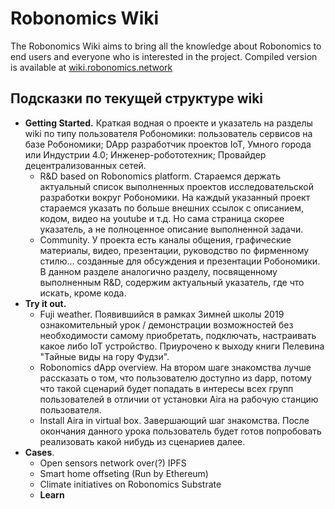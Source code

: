 # Robonomics Wiki

The Robonomics Wiki aims to bring all the knowledge about Robonomics to end users and everyone who is interested in the project. Compiled version is available at [wiki.robonomics.network](http://wiki.robonomics.network)

## Подсказки по текущей структуре wiki  

* **Getting Started.** Краткая водная о проекте и указатель на разделы wiki по типу пользователя Робономики: пользователь сервисов на базе Робономики; DApp разработчик проектов IoT, Умного города или Индустрии 4.0; Инженер-робототехник; Провайдер децентрализованных сетей. 
  * R&D based on Robonomics platform. Стараемся держать актуальный список выполненных проектов исследовательской разработки вокруг Робономики. На каждый указанный проект стараемся указать по больше внешних ссылок с описанием, кодом, видео на youtube и т.д. Но сама страница скорее указатель, а не полноценное описание выполненной задачи.
  * Community. У проекта есть каналы общения, графические материалы, видео, презентации, руководство по фирменному стилю... созданные для обсуждения и презентации Робономики. В данном разделе аналогично разделу, посвященному выполненным R&D, содержим актуальный указатель, где что искать, кроме кода.
* **Try it out.**
  * Fuji weather. Появившийся в рамках Зимней школы 2019 ознакомительный урок / демонстрации возможностей без необходимости самому приобретать, подключать, настраивать какое либо IoT устройство. Приурочено к выходу книги Пелевина "Тайные виды на гору Фудзи". 
  * Robonomics dApp overview. На втором шаге знакомства лучше рассказать о том, что пользователю доступно из dapp, потому что такой сценарий будет попадать в интересы всех групп пользователей в отличии от установки Aira на рабочую станцию пользователя.
  * Install Aira in virtual box. Завершающий шаг знакомства. После окончания данного урока пользователь будет готов попробовать реализовать какой нибудь из сценариев далее.
* **Cases**.
  * Open sensors network over(?) IPFS
  * Smart home offseting (Run by Ethereum)
  * Climate initiatives on Robonomics Substrate
  * **Learn**
